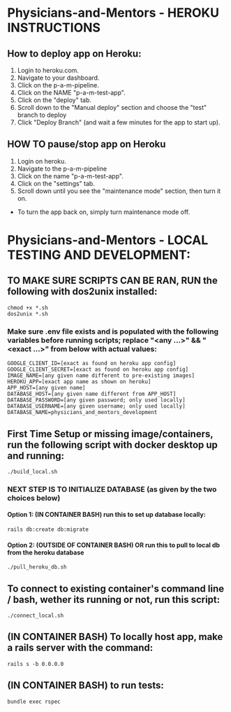 # Physicians-and-Mentors - HEROKU INSTRUCTIONS
## How to deploy app on Heroku:
1. Login to heroku.com.
2. Navigate to your dashboard.
3. Click on the p-a-m-pipeline.
4. Click on the NAME "p-a-m-test-app".
5. Click on the "deploy" tab.
6. Scroll down to the "Manual deploy" section and choose the "test" branch to deploy
7. Click "Deploy Branch" (and wait a few minutes for the app to start up).

## HOW TO pause/stop app on Heroku
1. Login on heroku.
2. Navigate to the p-a-m-pipeline
3. Click on the name "p-a-m-test-app".
4. Click on the "settings" tab.
5. Scroll down until you see the "maintenance mode" section, then turn it on.
* To turn the app back on, simply turn maintenance mode off.

# Physicians-and-Mentors - LOCAL TESTING AND DEVELOPMENT:
## TO MAKE SURE SCRIPTS CAN BE RAN, RUN the following with dos2unix installed:
```
chmod +x *.sh
dos2unix *.sh
```
### Make sure .env file exists and is populated with the following variables before running scripts; replace "<any ...>" && "<exact ...>" from below with actual values:
```
GOOGLE_CLIENT_ID=[exact as found on heroku app config]
GOOGLE_CLIENT_SECRET=[exact as found on heroku app config]
IMAGE_NAME=[any given name different to pre-existing images]
HEROKU_APP=[exact app name as shown on heroku]
APP_HOST=[any given name]
DATABASE_HOST=[any given name different from APP_HOST]
DATABASE_PASSWORD=[any given password; only used locally]
DATABASE_USERNAME=[any given username; only used locally]
DATABASE_NAME=physicians_and_mentors_development
```

## First Time Setup or missing image/containers, run the following script with docker desktop up and running:
```
./build_local.sh
```
### NEXT STEP IS TO INITIALIZE DATABASE (as given by the two choices below)
#### Option 1: (IN CONTAINER BASH) run this to set up database locally:
```
rails db:create db:migrate
```

#### Option 2: (OUTSIDE OF CONTAINER BASH) OR run this to pull to local db from the heroku database
```
./pull_heroku_db.sh
```

## To connect to existing container's command line / bash, wether its running or not, run this script:
```
./connect_local.sh
```

## (IN CONTAINER BASH) To locally host app, make a rails server with the command:
```
rails s -b 0.0.0.0
```

## (IN CONTAINER BASH) to run tests:
```
bundle exec rspec
```